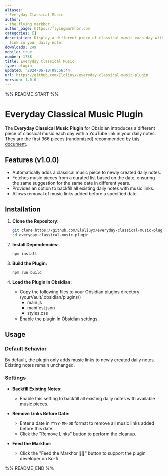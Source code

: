 ```yaml
---
aliases:
- Everyday Classical Music
author:
- the flying markhor
author_page: https://flyingmarkhor.com
categories: []
description: Display a different piece of classical music each day with a YouTube
  link in your daily note.
downloads: 249
mobile: true
number: 1788
title: Everyday Classical Music
type: plugin
updated: '2024-06-10T09:56:44'
url: https://github.com/Eloliuyx/everyday-classical-music-plugin
version: 1.0.0
---
```


%% README_START %%

# Everyday Classical Music Plugin

The **Everyday Classical Music Plugin** for Obsidian introduces a different piece of classical music each day with a YouTube link in your daily notes. They are the first 366 pieces (randomized) recommended by [this document](https://docs.google.com/document/d/18t_9MHZTENbmYdezAAj4LRM0-Eak_MYO1HssZW2FX1U/edit).


## Features (v1.0.0)

- Automatically adds a classical music piece to newly created daily notes.
- Fetches music pieces from a curated list based on the date, ensuring the same suggestion for the same date in different years.
- Provides an option to backfill all existing daily notes with music links.
- Allows removal of music links added before a specified date.

## Installation

1. **Clone the Repository:**
    ```sh
    git clone https://github.com/Eloliuyx/everyday-classical-music-plugin.git
    cd everyday-classical-music-plugin
    ```

2. **Install Dependencies:**
    ```sh
    npm install
    ```

3. **Build the Plugin:**
    ```sh
    npm run build
    ```

4. **Load the Plugin in Obsidian:**
    - Copy the following files to your Obsidian plugins directory (yourVault/.obsidian/plugins/)
        - main.js
        - manifest.json
        - styles.css
    - Enable the plugin in Obsidian settings.

## Usage

### Default Behavior

By default, the plugin only adds music links to newly created daily notes. Existing notes remain unchanged.

### Settings

- **Backfill Existing Notes:**
  - Enable this setting to backfill all existing daily notes with available music pieces.

- **Remove Links Before Date:**
  - Enter a date in `YYYY-MM-DD` format to remove all music links added before this date.
  - Click the "Remove Links" button to perform the cleanup.

- **Feed the Markhor:**
  - Click the "Feed the Markhor 🦌🪽" button to support the plugin developer on Ko-fi.

%% README_END %%
